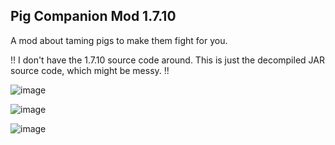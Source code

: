 ## Pig Companion Mod 1.7.10
A mod about taming pigs to make them fight for you.

!! I don't have the 1.7.10 source code around. This is just the decompiled JAR source code, which might be messy. !!

![image](https://github.com/user-attachments/assets/f6fdb95d-9c55-486f-b1da-e7143551e555)

![image](https://github.com/user-attachments/assets/d4d1d95a-0cad-4feb-ac75-26bdda04b1c2)

![image](https://github.com/user-attachments/assets/2ac846c1-e926-4628-b419-72a01e197a70)
